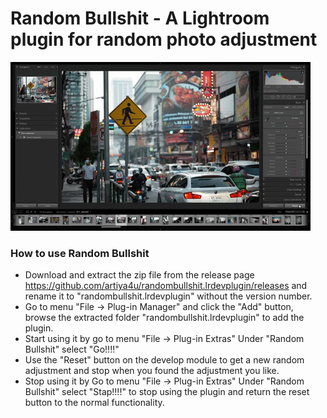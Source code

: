 # Random Bullshit - A Lightroom plugin for random photo adjustment 

![screen-gif](./randombullshit.gif)

### How to use Random Bullshit

- Download and extract the zip file from the release page https://github.com/artiya4u/randombullshit.lrdevplugin/releases and rename it to "randombullshit.lrdevplugin" without the version number.
- Go to menu "File -> Plug-in Manager" and click the "Add" button, browse the extracted folder "randombullshit.lrdevplugin" to add the plugin.
- Start using it by go to menu "File -> Plug-in Extras" Under "Random Bullshit" select "Go!!!!"
- Use the "Reset" button on the develop module to get a new random adjustment and stop when you found the adjustment you like.
- Stop using it by Go to menu "File -> Plug-in Extras" Under "Random Bullshit" select "Stap!!!!" to stop using the plugin and return the reset button to the normal functionality.